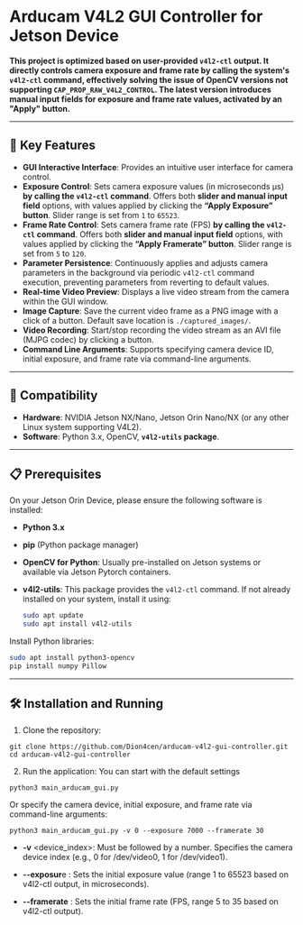 # Arducam V4L2 GUI Controller for Jetson Device

**This project is optimized based on user-provided `v4l2-ctl` output. It directly controls camera exposure and frame rate by calling the system's `v4l2-ctl` command, effectively solving the issue of OpenCV versions not supporting `CAP_PROP_RAW_V4L2_CONTROL`. The latest version introduces manual input fields for exposure and frame rate values, activated by an "Apply" button.**

---

## 🎯 Key Features

*   **GUI Interactive Interface**: Provides an intuitive user interface for camera control.
*   **Exposure Control**: Sets camera exposure values (in microseconds μs) **by calling the `v4l2-ctl` command**. Offers both **slider and manual input field** options, with values applied by clicking the **“Apply Exposure” button**. Slider range is set from `1` to `65523`.
*   **Frame Rate Control**: Sets camera frame rate (FPS) **by calling the `v4l2-ctl` command**. Offers both **slider and manual input field** options, with values applied by clicking the **“Apply Framerate” button**. Slider range is set from `5` to `120`.
*   **Parameter Persistence**: Continuously applies and adjusts camera parameters in the background via periodic `v4l2-ctl` command execution, preventing parameters from reverting to default values.
*   **Real-time Video Preview**: Displays a live video stream from the camera within the GUI window.
*   **Image Capture**: Save the current video frame as a PNG image with a click of a button. Default save location is `./captured_images/`.
*   **Video Recording**: Start/stop recording the video stream as an AVI file (MJPG codec) by clicking a button.
*   **Command Line Arguments**: Supports specifying camera device ID, initial exposure, and frame rate via command-line arguments.

---

## 🚀 Compatibility

*   **Hardware**: NVIDIA Jetson NX/Nano, Jetson Orin Nano/NX (or any other Linux system supporting V4L2).
*   **Software**: Python 3.x, OpenCV, **`v4l2-utils` package**.

---

## 📋 Prerequisites

On your Jetson Orin Device, please ensure the following software is installed:

*   **Python 3.x**
*   **pip** (Python package manager)
*   **OpenCV for Python**: Usually pre-installed on Jetson systems or available via Jetson Pytorch containers.
*   **v4l2-utils**: This package provides the `v4l2-ctl` command. If not already installed on your system, install it using:

    ```bash
    sudo apt update
    sudo apt install v4l2-utils
    ```

Install Python libraries:
```bash
sudo apt install python3-opencv
pip install numpy Pillow
```
---

## 🛠️ Installation and Running
1. Clone the repository:
```
git clone https://github.com/Dion4cen/arducam-v4l2-gui-controller.git
cd arducam-v4l2-gui-controller
```
2. Run the application:
You can start with the default settings 
```
python3 main_arducam_gui.py
```
Or specify the camera device, initial exposure, and frame rate via command-line arguments:
```
python3 main_arducam_gui.py -v 0 --exposure 7000 --framerate 30
```
+ **-v** <device_index>: Must be followed by a number. Specifies the camera device index (e.g., 0 for /dev/video0, 1 for /dev/video1).

+ **--exposur**e <value>: Sets the initial exposure value (range 1 to 65523 based on v4l2-ctl output, in microseconds).

+ **--framerate** <value>: Sets the initial frame rate (FPS, range 5 to 35 based on v4l2-ctl output).
